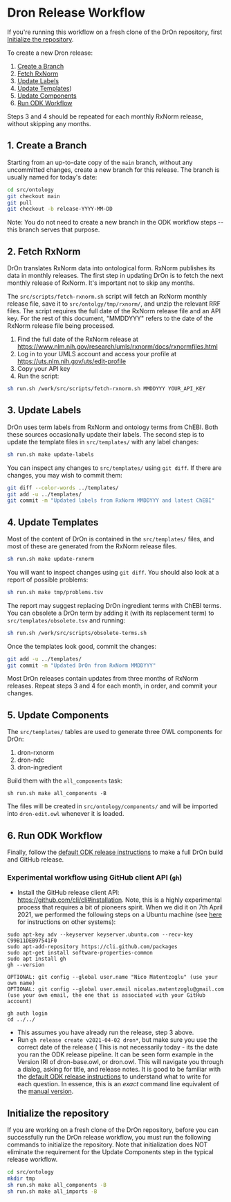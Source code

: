 # Dron Release Workflow

If you're running this workflow on a fresh clone of the DrOn repository, first [Initialize the repository](#Initialize-the-repository).

To create a new Dron release:

1. [Create a Branch](#Create-a-Branch)
2. [Fetch RxNorm](#Fetch-RxNorm)
3. [Update Labels](#Update-Labels)
5. [Update Templates](#Update-Templates))
4. [Update Components](#Update-Components)
5. [Run ODK Workflow](#Run-ODK-Workflow)

Steps 3 and 4 should be repeated for each monthly RxNorm release, without skipping any months.

## 1. Create a Branch

Starting from an up-to-date copy of the `main` branch, without any uncommitted changes, create a new branch for this release. The branch is usually named for today's date:

```sh
cd src/ontology
git checkout main
git pull
git checkout -b release-YYYY-MM-DD
```

Note: You do not need to create a new branch in the ODK workflow steps -- this branch serves that purpose.

## 2. Fetch RxNorm

DrOn translates RxNorm data into ontological form. RxNorm publishes its data in monthly releases. The first step in updating DrOn is to fetch the next monthly release of RxNorm. It's important not to skip any months.

The `src/scripts/fetch-rxnorm.sh` script will fetch an RxNorm monthly release file, save it to `src/ontolgy/tmp/rxnorm/`, and unzip the relevant RRF files. The script requires the full date of the RxNorm release file and an API key. For the rest of this document, "MMDDYYY" refers to the date of the RxNorm release file being processed.

1. Find the full date of the RxNorm release at <https://www.nlm.nih.gov/research/umls/rxnorm/docs/rxnormfiles.html>
2. Log in to your UMLS account and access your profile at <https://uts.nlm.nih.gov/uts/edit-profile>
3. Copy your API key
4. Run the script:

```sh
sh run.sh /work/src/scripts/fetch-rxnorm.sh MMDDYYY YOUR_API_KEY
```

## 3. Update Labels

DrOn uses term labels from RxNorm and ontology terms from ChEBI. Both these sources occasionally update their labels. The second step is to update the template files in `src/templates/` with any label changes:

```sh
sh run.sh make update-labels
```

You can inspect any changes to `src/templates/` using `git diff`. If there are changes, you may wish to commit them:

```sh
git diff --color-words ../templates/
git add -u ../templates/
git commit -m "Updated labels from RxNorm MMDDYYY and latest ChEBI"
```

## 4. Update Templates

Most of the content of DrOn is contained in the `src/templates/` files, and most of these are generated from the RxNorm release files.

```sh
sh run.sh make update-rxnorm
```

You will want to inspect changes using `git diff`. You should also look at a report of possible problems:

```sh
sh run.sh make tmp/problems.tsv
```

The report may suggest replacing DrOn ingredient terms with ChEBI terms. You can obsolete a DrOn term by adding it (with its replacement term) to `src/templates/obsolete.tsv` and running:

```sh
sh run.sh /work/src/scripts/obsolete-terms.sh
```

Once the templates look good, commit the changes:

```sh
git add -u ../templates/
git commit -m "Updated DrOn from RxNorm MMDDYYY"
```

Most DrOn releases contain updates from three months of RxNorm releases. Repeat steps 3 and 4 for each month, in order, and commit your changes.

## 5. Update Components

The `src/templates/` tables are used to generate three OWL components for DrOn:

1. dron-rxnorm
2. dron-ndc
3. dron-ingredient

Build them with the `all_components` task:

```
sh run.sh make all_components -B
```

The files will be created in `src/ontology/components/` and will be imported into `dron-edit.owl` whenever it is loaded.

## 6. Run ODK Workflow

Finally, follow the [default ODK release instructions](odk-workflows/ReleaseWorkflow.md) to make a full DrOn build and GitHub release.

### Experimental workflow using GitHub client API (`gh`)

- Install the GitHub release client API: https://github.com/cli/cli#installation. Note, this is a highly experimental process that requires a bit of pioneers spirit. When we did it on 7th April 2021, we performed the following steps on a Ubuntu machine (see [here](https://github.com/cli/cli#installation) for instructions on other systems):

```
sudo apt-key adv --keyserver keyserver.ubuntu.com --recv-key C99B11DEB97541F0
sudo apt-add-repository https://cli.github.com/packages
sudo apt-get install software-properties-common
sudo apt install gh
gh --version

OPTIONAL: git config --global user.name "Nico Matentzoglu" (use your own name)
OPTIONAL: git config --global user.email nicolas.matentzoglu@gmail.com (use your own email, the one that is associated with your GitHub account)

gh auth login
cd ../../
```

- This assumes you have already run the release, step 3 above.
- Run `gh release create v2021-04-02 dron*`, but make sure you use the correct date of the release (
This is not necessarily today - its the date you ran the ODK release pipeline. It can be seen form example in the Version IRI of dron-base.owl, or dron.owl. This will navigate you through a dialog, asking for title, and release notes. It is good to be familiar with the [default ODK release instructions](odk-workflows/ReleaseWorkflow.md) to understand what to write for each question. In essence, this is an _exact_ command line equivalent of the [manual version](odk-workflows/ReleaseWorkflow.md).

## Initialize the repository

If you are working on a fresh clone of the DrOn repository, before you can successfully run the DrOn release workflow, you must run the following commands to initialize the repository. Note that initialization does NOT eliminate the requirement for the Update Components step in the typical release workflow.

```sh
cd src/ontology
mkdir tmp
sh run.sh make all_components -B
sh run.sh make all_imports -B
```
